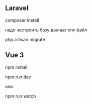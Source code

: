 ## Laravel

composer install

<p>надо настроить базу данных env файл</p>
php artisan migrate

## Vue 3

npm install
<p>npm run dev</p>
или
<p>npm run watch</p>

